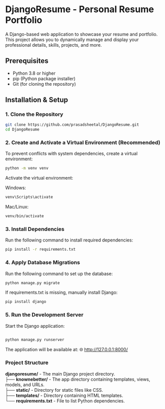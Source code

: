 # DjangoResume - Personal Resume Portfolio

A Django-based web application to showcase your resume and portfolio. This project allows you to dynamically manage and display your professional details, skills, projects, and more.

## Prerequisites

- Python 3.8 or higher
- pip (Python package installer)
- Git (for cloning the repository)

## Installation & Setup

### 1. Clone the Repository
```bash
git clone https://github.com/prasadsheetal/DjangoResume.git
cd DjangoResume
```

### 2. Create and Activate a Virtual Environment (Recommended)
To prevent conflicts with system dependencies, create a virtual environment:

```sh
python -m venv venv
```
Activate the virtual environment:

Windows:
```sh
venv\Scripts\activate
```
Mac/Linux:

```sh
venv/bin/activate
```
### 3. Install Dependencies
Run the following command to install required dependencies:

```sh
pip install -r requirements.txt
```

### 4. Apply Database Migrations
Run the following command to set up the database:

```sh
python manage.py migrate
```

If requirements.txt is missing, manually install Django:

```sh
pip install django
```
 ### 5. Run the Development Server
Start the Django application:

```sh

python manage.py runserver
```
The application will be available at:
🌐 http://127.0.0.1:8000/

### Project Structure
**djangoresume/** - The main Django project directory.  
├── **knownebetter/** - The app directory containing templates, views, models, and URLs.  
├── **static/** - Directory for static files like CSS.  
├── **templates/** - Directory containing HTML templates.  
└── **requirements.txt** - File to list Python dependencies.  
